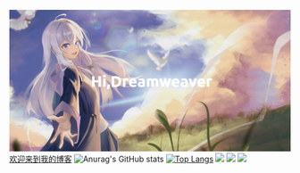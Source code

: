 ﻿![IMG](images/Horizon.png)
[欢迎来到我的博客](https://www.jiomlan.online/)
![Anurag's GitHub stats](https://github-readme-stats.vercel.app/api?username=youcharamahua&hide=contribs,prs)
[![Top Langs](https://github-readme-stats.vercel.app/api/top-langs/?username=youcharamahua&layout=compact)](https://github.com/anuraghazra/github-readme-stats)
![](https://img.shields.io/badge/无限-学习-yellow) 
![](https://img.shields.io/badge/性格-开朗-red) 
![](https://img.shields.io/badge/热爱-探索-blue)
